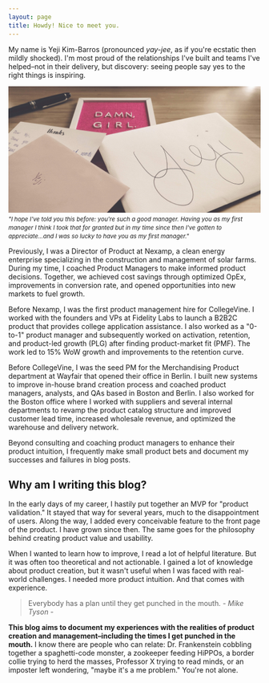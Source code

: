 ```yaml
---
layout: page
title: Howdy! Nice to meet you.
---
```


My name is Yeji Kim-Barros (pronounced *yay-jee*, as if you're ecstatic then mildly shocked). I'm most proud of the relationships I've built and teams I've helped–not in their delivery, but discovery: seeing people say yes to the right things is inspiring.

![My thank you cards](assets/images/pages/ty-cards.jpeg)
<small><i>"I hope I've told you this before: you're such a good manager. Having you as my
first manager I think I took that for granted but in my time since then I've gotten to appreciate...and I was so lucky to have you as my first manager."</i></small>

Previously, I was a Director of Product at Nexamp, a clean energy enterprise specializing in the construction and management of solar farms. During my time, I coached Product Managers to make informed product decisions. Together, we achieved cost savings through optimized OpEx, improvements in conversion rate, and opened opportunities into new markets to fuel growth.

Before Nexamp, I was the first product management hire for CollegeVine. I worked with the founders and VPs at Fidelity Labs to launch a B2B2C product that provides college application assistance. I also worked as a "0-to-1" product manager and subsequently worked on activation, retention, and product-led growth (PLG) after finding product-market fit (PMF). The work led to 15% WoW growth and improvements to the retention curve.

Before CollegeVine, I was the seed PM for the Merchandising Product department at Wayfair that opened their office in Berlin. I built new systems to improve in-house brand creation process and coached product managers, analysts, and QAs based in Boston and Berlin. I also worked for the Boston office where I worked with suppliers and several internal departments to revamp the product catalog structure and improved customer lead time, increased wholesale revenue, and optimized the warehouse and delivery network.

Beyond consulting and coaching product managers to enhance their product intuition, I frequently make small product bets and document my successes and failures in blog posts.

## Why am I writing this blog?
In the early days of my career, I hastily put together an MVP for "product validation." It stayed that way for several years, much to the disappointment of users. Along the way, I added every conceivable feature to the front page of the product. I have grown since then. The same goes for the philosophy behind creating product value and usability.

When I wanted to learn how to improve, I read a lot of helpful literature. But it was often too theoretical and not actionable. I gained a lot of knowledge about product creation, but it wasn't useful when I was faced with real-world challenges. I needed more product intuition. And that comes with experience.

>Everybody has a plan until they get punched in the mouth.
><cite>- Mike Tyson -</cite>

**This blog aims to document my experiences with the realities of product creation and management–including the times I get punched in the mouth.** I know there are people who can relate: Dr. Frankenstein cobbling together a spaghetti-code monster, a zookeeper feeding HiPPOs, a border collie trying to herd the masses, Professor X trying to read minds, or an imposter left wondering, "maybe it's a me problem." You're not alone.
